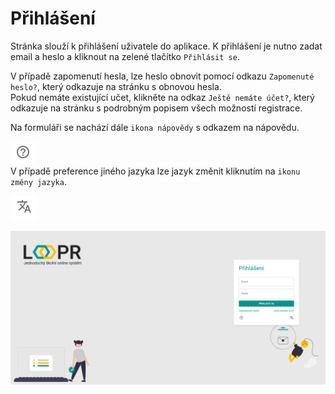 # Přihlášení
Stránka slouží k přihlášení uživatele do aplikace. K přihlášení je nutno zadat email a heslo a kliknout na zelené tlačítko `Přihlásit se`. 

V případě zapomenutí hesla, lze heslo obnovit pomocí odkazu `Zapomenuté heslo?`, který odkazuje na stránku s obnovou hesla.   
Pokud nemáte existující učet, klikněte na odkaz `Ještě nemáte účet?`, který odkazuje na stránku s podrobným popisem všech možností registrace.

Na formuláři se nachází dále `ikona nápovědy` s odkazem na nápovědu.    

![](images/wizard.png)   
V případě preference jiného jazyka lze jazyk změnit kliknutím na `ikonu změny jazyka`.   

![](images/translation.png)

![](images/login-screen.png)
